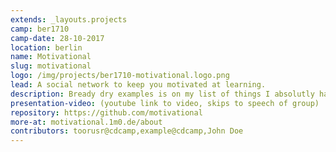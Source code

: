 ```yaml
---
extends: _layouts.projects
camp: ber1710
camp-date: 28-10-2017
location: berlin
name: Motivational
slug: motivational
logo: /img/projects/ber1710-motivational.logo.png
lead: A social network to keep you motivated at learning.
description: Bready dry examples is on my list of things I absolutly hate. Nobody cares what I write in here and I will delete it soon. Lorem ipsum dolor sit amet, consectetur adipisicing elit, sed do eiusmod tempor incididunt ut labore et dolore magna aliqua. Ut enim ad minim veniam, quis nostrud exercitation ullamco laboris nisi ut aliquip ex ea commodo consequat. Duis aute irure dolor in reprehenderit in voluptate velit esse cillum dolore eu fugiat nulla pariatur. Excepteur sint occaecat cupidatat non proident, sunt in culpa qui officia deserunt mollit anim id est laborum.
presentation-video: (youtube link to video, skips to speech of group)
repository: https://github.com/motivational
more-at: motivational.1m0.de/about
contributors: toorusr@cdcamp,example@cdcamp,John Doe
---
```


